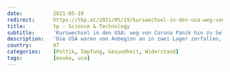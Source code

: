 ```yaml
---
date:          2021-05-19
redirect:      https://tkp.at/2021/05/19/kurswechsel-in-den-usa-weg-von-corona-panik-hin-zu-selbstverantwortung/
title:         tp - Science & Technology
subtitle:      'Kurswechsel in den USA: weg von Corona Panik hin zu Selbstverantwortung'
description:   'Die USA waren von Anbeginn an in zwei Lager zerfallen, was sich im Laufe des heurigen Jahres noch vertieft hat. Panische Politiker der Demokraten und freiheitsliebende Republikaner haben völlig eine unterschiedliche Politik zu Corona betrieben: Lockdown und drakonische Maßnahmen auf der Seite der Demokraten und liberale, maßvolle bis gar keine Einschränkungen bei den Republikanern. Wie …'
country:       AT
categories:    [Poltik, Impfung, Gesundheit, Widerstand]
tags:          [maske, usa]
---
```

